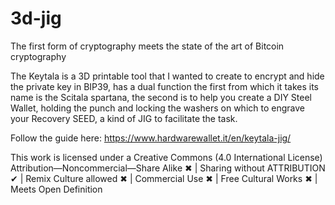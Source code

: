 # 3d-jig
The first form of cryptography meets the state of the art of Bitcoin cryptography

The Keytala is a 3D printable tool that I wanted to create to encrypt and hide the private key in BIP39, has a dual function the first from which it takes its name is the Scitala spartana, the second is to help you create a DIY Steel Wallet, holding the punch and locking the washers on which to engrave your Recovery SEED, a kind of JIG to facilitate the task.

Follow the guide here:  https://www.hardwarewallet.it/en/keytala-jig/

This work is licensed under a
Creative Commons (4.0 International License)
Attribution—Noncommercial—Share Alike
✖ | Sharing without ATTRIBUTION
✔ | Remix Culture allowed
✖ | Commercial Use
✖ | Free Cultural Works
✖ | Meets Open Definition

